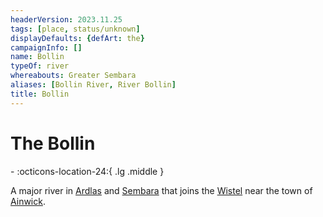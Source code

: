 ```yaml
---
headerVersion: 2023.11.25
tags: [place, status/unknown]
displayDefaults: {defArt: the}
campaignInfo: []
name: Bollin
typeOf: river
whereabouts: Greater Sembara
aliases: [Bollin River, River Bollin]
title: Bollin
---
```

# The Bollin
<div class="grid cards ext-narrow-margin ext-one-column" markdown>
-    :octicons-location-24:{ .lg .middle }   
</div>


A major river in [Ardlas](<../../zimkovia/ardlas.md>) and [Sembara](<../../sembara/sembara.md>) that joins the [Wistel](<./wistel.md>) near the town of [Ainwick](<../../sembara/barony-of-ainwick/ainwick.md>).